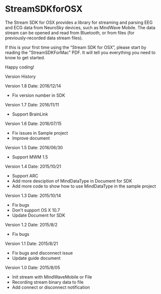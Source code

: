 # StreamSDKforOSX
The Stream SDK for OSX provides a library for streaming and parsing EEG 
and ECG data from NeuroSky devices, such as MindWave Mobile. The data 
stream can be opened and read from Bluetooth, or from files (for 
previously-recorded data stream files).

If this is your first time using the “Stream SDK for OSX”, please start by 
reading the "StreamSDKForMac” PDF.  It will tell you everything you need to 
know to get started.

Happy coding!

Version History

Version 1.8 Date: 2016/12/14
- Fix version number in SDK

Version 1.7 Date: 2016/11/11
- Support BrainLink

Version 1.6 Date: 2016/07/15
- Fix issues in Sample project
- Improve document

Version 1.5 Date: 2016/06/30
- Support MWM 1.5

Version 1.4 Date: 2015/10/21
- Support ARC
- Add more desciption of MindDataType in Document for SDK
- Add more code to show how to use MindDataType in the sample project

Version 1.3 Date: 2015/10/14
- Fix bugs
- Don't support OS X 10.7
- Update Document for SDK

Version 1.2 Date: 2015/8/2
- Fix bugs 

Version 1.1 Date: 2015/8/21
- Fix bugs and disconnect issue
- Update guide document 

Version 1.0 Date: 2015/8/05
- Init stream with MindWaveMobile or File
- Recording stream binary data to file
- Add connect or disconnect notification
